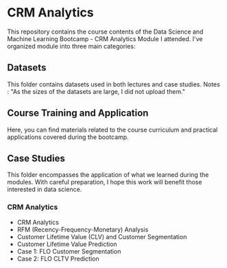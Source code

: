 # CRM Analytics

This repository contains the course contents of the Data Science and Machine Learning Bootcamp - CRM Analytics Module I attended. I've organized module into three main categories:

## Datasets
This folder contains datasets used in both lectures and case studies.
Notes : "As the sizes of the datasets are large, I did not upload them."

## Course Training and Application
Here, you can find materials related to the course curriculum and practical applications covered during the bootcamp.

## Case Studies
This folder encompasses the application of what we learned during the modules. With careful preparation, I hope this work will benefit those interested in data science.


### CRM Analytics
- CRM Analytics
- RFM (Recency-Frequency-Monetary) Analysis
- Customer Lifetime Value (CLV) and Customer Segmentation
- Customer Lifetime Value Prediction
- Case 1: FLO Customer Segmentation
- Case 2: FLO CLTV Prediction

